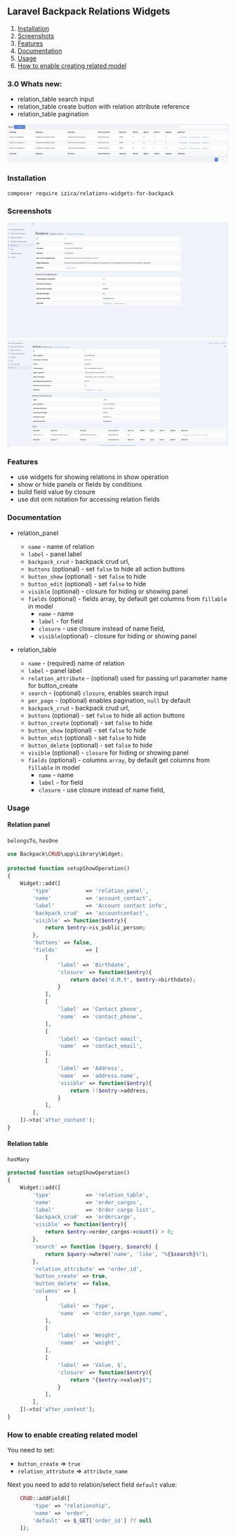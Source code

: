 ## Laravel Backpack Relations Widgets
1. [Installation](#installation)
2. [Screenshots](#screenshots)
3. [Features](#features)
4. [Documentation](#documentation)
5. [Usage](#usage)
5. [How to enable creating related model](#how-to-enable-creating-related-model)

### 3.0 Whats new:
* relation_table search input
* relation_table create button with relation attribute reference
* relation_table pagination

![Alt text](screenshots/relation_table_with_options.png?raw=true "relation_table_with_options")

### Installation
```
composer require izica/relations-widgets-for-backpack
```

### Screenshots

![Alt text](screenshots/relation_panel.png?raw=true "relation_panel")
![Alt text](screenshots/relation_table.png?raw=true "relation_table")

### Features
* use widgets for showing relations in show operation
* show or hide panels or fields by conditions
* build field value by closure
* use dot orm notation for accessing relation fields

### Documentation
* relation_panel
    * `name` - name of relation
    * `label` - panel label
    * `backpack_crud` - backpack crud url,
    * `buttons` (optional) - set `false` to hide all action buttons
    * `button_show` (optional) - set `false` to hide
    * `button_edit` (optional) - set `false` to hide
    * `visible` (optional) - closure for hiding or showing panel
    * `fields` (optional) - fields array, by default get columns from `fillable` in model
        * `name` - name
        * `label` - for field
        * `closure` - use closure instead of name field,
        * `visible`(optional) - closure for hiding or showing panel
        
* relation_table
    * `name` - (required) name of relation
    * `label` - panel label
    * `relation_attribute` - (optional) used for passing url parameter name for button_create
    * `search` - (optional) `closure`, enables search input
    * `per_page` - (optional) enables pagination, `null` by default
    * `backpack_crud` - backpack crud url,
    * `buttons` (optional) - set `false` to hide all action buttons
    * `button_create` (optional) - set `false` to hide
    * `button_show` (optional) - set `false` to hide
    * `button_edit` (optional) - set `false` to hide
    * `button_delete` (optional) - set `false` to hide
    * `visible` (optional) - `closure` for hiding or showing panel
    * `fields` (optional) - columns `array`, by default get columns from `fillable` in model
        * `name` - name
        * `label` - for field
        * `closure` - use closure instead of name field,
        
### Usage

#### Relation panel
`belongsTo`, `hasOne`

```php
use Backpack\CRUD\app\Library\Widget;

protected function setupShowOperation()
{
    Widget::add([
        'type'           => 'relation_panel',
        'name'           => 'account_contact',
        'label'          => 'Account contact info',
        'backpack_crud'  => 'accountcontact',
        'visible' => function($entry){
            return $entry->is_public_person;
        },
        'buttons' => false,
        'fields'         => [
            [
                'label' => 'Birthdate',
                'closure' => function($entry){
                    return date('d.M.Y', $entry->birthdate);
                }
            ],
            [
                'label' => 'Contact phone',
                'name'  => 'contact_phone',
            ],
            [
                'label' => 'Contact email',
                'name'  => 'contact_email',
            ],
            [
                'label' => 'Address',
                'name'  => 'address.name',
                'visible' => function($entry){
                    return !!$entry->address;
                }       
            ],
        ],
    ])->to('after_content');
}

```

#### Relation table
`hasMany`

```php
protected function setupShowOperation()
{
    Widget::add([
        'type'           => 'relation_table',
        'name'           => 'order_cargos',
        'label'          => 'Order cargo list',
        'backpack_crud'  => 'ordercargo',
        'visible' => function($entry){
            return $entry->order_cargos->count() > 0;
        },
        'search' => function ($query, $search) {
            return $query->where('name', 'like', "%{$search}%");
        },
        'relation_attribute' => 'order_id',
        'button_create' => true,
        'button_delete' => false,
        'columns' => [
            [
                'label' => 'Type',
                'name'  => 'order_cargo_type.name',
            ],
            [
                'label' => 'Weight',
                'name'  => 'weight',
            ],
            [
                'label' => 'Value, $',
                'closure' => function($entry){
                    return "{$entry->value}$";
                }
            ],
        ],
    ])->to('after_content');
}

```

### How to enable creating related model
You need to set:
* `button_create` => `true`
* `relation_attribute` => `attribute_name`

Next you need to add to relation/select field `default` value:
```php
    CRUD::addField([
        'type' => "relationship",
        'name' => 'order',
        'default' => $_GET['order_id'] ?? null
    ]);
```
